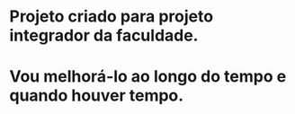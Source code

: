 # Projeto criado para projeto integrador da faculdade.
# Vou melhorá-lo ao longo do tempo e quando houver tempo.
